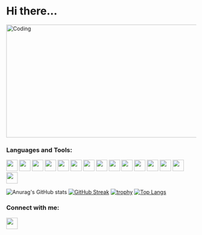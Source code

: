 # Hi there...
<img alt="Coding" width="1000" height="300" src="https://res.cloudinary.com/practicaldev/image/fetch/s--sNXjzc6P--/c_limit%2Cf_auto%2Cfl_progressive%2Cq_66%2Cw_880/https://media1.tenor.com/images/0c34272909ee2a4db5606a014082312b/tenor.gif%3Fitemid%3D15828752">

<h3 align="left">Languages and Tools:</h3>
<p align="left">
<img src="https://seeklogo.com/images/G/git-logo-A1D01DDA30-seeklogo.com.png" height="30" width="30">
<img src="https://upload.wikimedia.org/wikipedia/commons/thumb/1/18/ISO_C%2B%2B_Logo.svg/1822px-ISO_C%2B%2B_Logo.svg.png" height="30" width="30">
<img src="https://seeklogo.com/images/C/c-sharp-c-logo-02F17714BA-seeklogo.com.png" height="30" width="30">
<img src="https://upload.wikimedia.org/wikipedia/commons/thumb/c/c3/Python-logo-notext.svg/2048px-Python-logo-notext.svg.png" height="30" width="30">
<img src="https://codedocs.org/images/java.png" height="30" width="30">
<img src="https://upload.wikimedia.org/wikipedia/commons/6/6a/JavaScript-logo.png" height="30" width="30">
<img src="https://upload.wikimedia.org/wikipedia/commons/thumb/3/38/Jupyter_logo.svg/1200px-Jupyter_logo.svg.png" height="30" width="30">
<img src="https://www.offidocs.com/images/logohtmlhtml5.jpg" height="30" width="30">
<img src="https://cdn.pixabay.com/photo/2017/08/05/11/16/logo-2582747_1280.png" height="30" width="30">
<img src="https://www.seekpng.com/png/full/377-3772047_sass-logo.png" height="30" width="30">
<img src="https://upload.wikimedia.org/wikipedia/commons/thumb/a/a7/React-icon.svg/2300px-React-icon.svg.png" height="30" width="30">
<img src="https://cdn-icons-png.flaticon.com/512/919/919825.png" height="30" width="30">
<img src="https://www.terabox.vn/wp-content/uploads/2018/08/microsoft-sql-server-logo-96AF49E2B3-seeklogo.com_.png" height="30" width="30">
<img src="https://cuongquach.com/wp-content/uploads/2016/06/mysql-logo.png" height="30" width="30">
<img src="https://gradle.org/images/homepage/eclipse.svg" height="30" width="30">
</p>

![Anurag's GitHub stats](https://github-readme-stats.vercel.app/api?username=hanamthai&theme=tokyonight&show_icons=true)
[![GitHub Streak](http://github-readme-streak-stats.herokuapp.com?user=hanamthai&theme=tokyonight)](https://git.io/streak-stats)
[![trophy](https://github-profile-trophy.vercel.app/?username=hanamthai&theme=tokyonight)](https://github.com/hanamthai)
[![Top Langs](https://github-readme-stats.vercel.app/api/top-langs/?username=hanamthai&layout=compact&theme=tokyonight)](https://github.com/hanamthai)

<h3 align="left">Connect with me:</h3>
<p align="left">
<a href="https://www.facebook.com/thai.ha.75054689" target="blank"><img align="center" src="https://upload.wikimedia.org/wikipedia/commons/thumb/0/05/Facebook_Logo_%282019%29.png/768px-Facebook_Logo_%282019%29.png" alt="" height="30" width="30" /></a>
</p>
